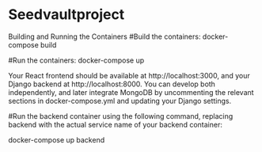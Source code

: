 # Seedvaultproject
Building and Running the Containers
#Build the containers:
docker-compose build

#Run the containers:
docker-compose up

Your React frontend should be available at http://localhost:3000,
 and your Django backend at http://localhost:8000.
  You can develop both independently, and later integrate MongoDB by uncommenting the relevant sections in docker-compose.yml and updating your Django settings.


#Run the backend container using the following command, replacing backend with the actual service name of your backend container:

docker-compose up backend

